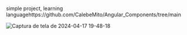 simple project, learning languagehttps://github.com/CalebeMito/Angular_Components/tree/main

![Captura de tela de 2024-04-17 19-48-18](https://github.com/CalebeMito/Angular_Components/assets/90878309/06b80d68-2104-4779-803c-3ff4eebb322c)
